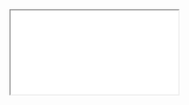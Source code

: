 ﻿<iframe class="showcase" src="@(System.Configuration.ConfigurationManager.AppSettings["InfrastructureShowcase.BasePath"])/headlinelist/ComponentExplorerShowcase"></iframe>